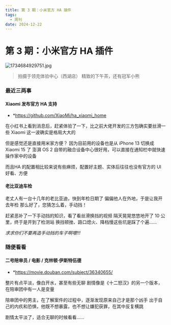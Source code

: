 ```yaml
---
title: 第 3 期：小米官方 HA 插件
tags:
  - 周刊
date: 2024-12-22
---
```


# 第 3 期：小米官方 HA 插件

![1734684929751.jpg](https://cdn.jsdelivr.net/gh/logycoconut/pic-repo@master/daily/weekly/1734684929751.jpg)

>   拍摄于领克体验中心（西湖店）
>   精致的下午茶，还有冠军小熊

### 最近三两事

#### Xiaomi 发布官方 HA 支持

- *https://github.com/XiaoMi/ha_xiaomi_home

在小红书上看到消息后，赶紧体验了一下，比之前大佬开发的三方包确实要丝滑一些
Xiaomi 这一波确实是格局大大的

但是感觉还是直接用米家方便？
因为目前用的设备也是从 iPhone 13 切换成 Xiaomi 15 了
澎湃 OS 2 自带的融合设备中心很好用，可以直接在通知栏中就快速操作家中的设备

而且HA 的配置相比较来说有些麻烦，配置好主题、实体后往往也没有官方的 UI 好看、方便

#### 老比亚迪车检

老丈人有一台十几年的老比亚迪，快到年检日期了
偏偏他人在外地，于是让我开去年检
那么好了，您猜怎么着，手动挡！

赶紧恶补了一下手动挡的知识，看了看丝滑换挡的视频
隔天晃晃悠悠地开了 10 公里，终于是开到了检测站
换挡顿挫、路口熄火、降档慢这些坑是踩了个遍......

*求求你们不要再造手动挡的车子啊喂!!!*

### 随便看看

#### 二号陪审员 / 电影 / 克林顿·伊斯特伍德

- *https://movie.douban.com/subject/36340655/

整片有点平淡，像白开水，甚至有些无聊
剧情像是《十二怒汉》的另一个版本，在陪审团中有一人是变量

陪审团中的男主，在了解案件的过程中，逐渐发现原来自己才是那个凶手
出于自己的内疚和恐惧，他既不想暴露，也不想让嫌犯获罪，在其中反复横跳

剧情太平淡了，适合无聊的时候看看......